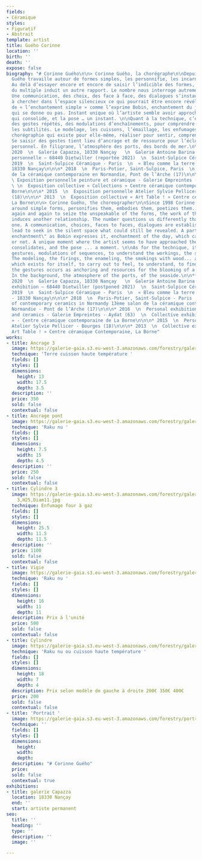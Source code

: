```yaml
---
fields:
- Céramique
styles:
- Figuratif
- Abstrait
template: artist
title: Guého Corinne
location: ''
birth: ''
death: ''
expose: false
biography: "# Corinne Guého\n\n> Corinne Guého, la chorégraphe\n\nDepuis 1998 Corinne
  Guého travaille autour de formes simples, les personnifie, les incarne, les poétise…
  Au delà d’essayer encore et encore de saisir l’indicible des formes, le travail
  du multiple induit un autre rapport. Le nombre nous interroge autrement que l’unique.
  Une communication, des choix, des face à face, des dialogues s’instaurent, qui amènent
  à chercher dans l’espace silencieux ce qui pourrait être encore révélé. Une part
  de « l’enchantement simple » comme l’exprime Bobin, enchantement du jour, celui
  qui se donne ou pas. Instant unique où l’artiste semble avoir approché le magique
  qui consolide, et la pose … un instant. \n\nQuant à la technique, c’est du temps,
  des gestes répétés, des modulations d’enchaînements, pour comprendre les rouages,
  les subtilités. Le modelage, les cuissons, l’émaillage, les enfumages au bois… une
  chorégraphie qui existe pour elle-même, réaliser pour sentir, comprendre, trouver.
  Se saisir des gestes tient lieu d’ancrage et de ressource pour l’éclosion d’un langage
  personnel. En filigrane, l’atmosphère des ports, des bords de mer.\n\n**Expositions**\n\n*
  2020  \n  Galerie Capazza, 18330 Nançay   \n  Galerie Antoine Barina - exposition
  personnelle – 68440 Dietwiller (reportée 2021)  \n  Saint-Sulpice Céramique- Paris\n\n\n*
  2019  \n  Saint-Sulpice Céramique - Paris  \n  « Bleu comme la terre » Galerie Capazza,
  18330 Nançay\n\n\n* 2018  \n  Paris-Potier, Saint-Sulpice, Paris  \n  13ème salon
  de la céramique contemporaine en Normandie, Pont de l’Arche (17)\n\n\n* 2016  \n
  \ Exposition personnelle peinture et céramique - Galerie Empreintes - Aydat (63)
  \ \n  Exposition collective « Collections » Centre céramique contemporaine de La
  Borne\n\n\n* 2015  \n  Exposition personnelle Atelier Sylvie Pellicer - Bourges
  (18)\n\n\n* 2013  \n  Exposition collective « Art Table ! » Centre céramique Contemporaine,
  La Borne\n\n> Corinne Guého, the choreographer\n\nSince 1998 Corinne Gueho works
  around simple forms, personifies them, embodies them, poetizes them... Beyond trying
  again and again to seize the unspeakable of the forms, the work of the multiple
  induces another relationship. The number questions us differently than the single
  one. A communication, choices, faces to faces, dialogues are established, which
  lead to seek in the silent space what could still be revealed. A part of the \"simple
  enchantment\" as Bobin expresses it, enchantment of the day, which can be given
  or not. A unique moment where the artist seems to have approached the magic that
  consolidates, and the pose ... a moment. \n\nAs for the technique, it is time, repeated
  gestures, modulations of sequences, to understand the workings, the subtleties.
  The modeling, the firings, the enameling, the smokings with wood... a choreography
  which exists for itself, to carry out to feel, to understand, to find. To seize
  the gestures occurs as anchoring and resources for the blooming of a personal language.
  In the background, the atmosphere of the ports, of the seaside.\n\n**Exhibitions**\n\n*
  2020  \n  Galerie Capazza, 18330 Nançay   \n  Galerie Antoine Barina - personal
  exhibition – 68440 Dietwiller (postponed 2021)  \n  Saint-Sulpice Céramique - Paris\n\n\n*
  2019  \n  Saint-Sulpice Céramique - Paris  \n  « Bleu comme la terre » Galerie Capazza
  - 18330 Nançay\n\n\n* 2018  \n  Paris-Potier, Saint-Sulpice - Paris  \n  13th fair
  of contemporary ceramics in Normandy 13ème salon de la céramique contemporaine en
  Normandie - Pont de l’Arche (17)\n\n\n* 2016  \n  Personal exhibition paintings
  and ceramics - Galerie Empreintes - Aydat (63)  \n  Collective exhibition « Collections
  » - Centre céramique contemporaine de La Borne\n\n\n* 2015  \n  Personal exhibition
  Atelier Sylvie Pellicer - Bourges (18)\n\n\n* 2013  \n  Collective exhibition «
  Art Table ! » Centre céramique Contemporaine, La Borne"
works:
- title: Ancrage 3
  image: https://galerie-gaia.s3.eu-west-3.amazonaws.com/forestry/galerie-gaia-gueho-corinne-ancrage3.JPG
  technique: 'Terre cuisson haute température '
  fields: []
  styles: []
  dimensions:
    height: 13
    width: 17.5
    depth: 3.5
  description: ''
  price: 350
  sold: false
  contextual: false
- title: Ancrage pont
  image: https://galerie-gaia.s3.eu-west-3.amazonaws.com/forestry/galerie-gaia-gueho-corinne-ancrages.JPG
  technique: 'Raku nu '
  fields: []
  styles: []
  dimensions:
    height: 7.5
    width: 15
    depth: 4.5
  description: ''
  price: 250
  sold: false
  contextual: false
- title: Cylindre 3
  image: https://galerie-gaia.s3.eu-west-3.amazonaws.com/forestry/galerie-gaia-guého-cylindre
    3,H25,Diam11.jpg
  technique: Enfumage four à gaz
  fields: []
  styles: []
  dimensions:
    height: 25.5
    width: 11.5
    depth: 11.5
  description: ''
  price: 1100
  sold: false
  contextual: false
- title: Vigie
  image: https://galerie-gaia.s3.eu-west-3.amazonaws.com/forestry/galerie-gaia-gueho-corinne-vigies-2.JPG
  technique: 'Raku nu '
  fields: []
  styles: []
  dimensions:
    height: 16
    width: 11
    depth: 11
  description: Prix à l'unité
  price: 500
  sold: false
  contextual: false
- title: Cylindre
  image: https://galerie-gaia.s3.eu-west-3.amazonaws.com/forestry/galerie-gaia-gueho-corinne-cycindres.JPG
  technique: 'Raku nu ou cuisson haute température '
  fields: []
  styles: []
  dimensions:
    height: 18
    width: 7
    depth: 4
  description: Prix selon modèle de gauche à droite 200€ 350€ 400€
  price: 200
  sold: false
  contextual: false
- title: 'Portrait '
  image: https://galerie-gaia.s3.eu-west-3.amazonaws.com/forestry/portrait-corinne.JPG
  technique: ''
  fields: []
  styles: []
  dimensions:
    height: 
    width: 
    depth: 
  description: "# Corinne Guého"
  price: 
  sold: false
  contextual: true
exhibitions:
- title: galerie Capazza
  location: 18330 Nançay
  end: ''
  start: artiste permanent
seo:
  title: ''
  heading: ''
  type: ''
  description: ''
  image: ''

---
```

